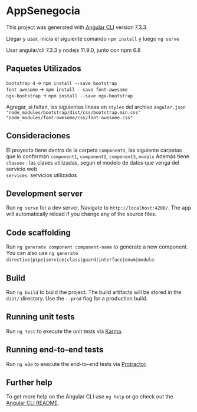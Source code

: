 # AppSenegocia

This project was generated with [Angular CLI](https://github.com/angular/angular-cli) version 7.3.3.

Llegar y usar, inicia el siguiente comando `npm install` y luego `ng serve`

Usar angular/cli 7.3.3 y nodejs 11.9.0, junto con npm 6.8

## Paquetes Utilizados

`bootstrap 4` -> `npm install --save bootstrap`  
`font awesome` -> `npm install --save font-awesome`  
`ngx-bootstrap` -> `npm install --save ngx-bootstrap` 

Agregar, si faltan, las siguientes lineas en `styles` del archivo `angular.json`  
`"node_modules/bootstrap/dist/css/bootstrap.min.css"`    
`"node_modules/font-awesome/css/font-awesome.css"`


## Consideraciones

El proyecto tiene dentro de la carpeta `components`, las siguiente carpetas que lo conforman `component1`, `component2`, `component3`, `modals`
Además tiene `classes` : las clases utilizadas, segun el modelo de datos que venga del servicio web  
`services`: servicios utilizados  

## Development server

Run `ng serve` for a dev server. Navigate to `http://localhost:4200/`. The app will automatically reload if you change any of the source files.

## Code scaffolding

Run `ng generate component component-name` to generate a new component. You can also use `ng generate directive|pipe|service|class|guard|interface|enum|module`.

## Build

Run `ng build` to build the project. The build artifacts will be stored in the `dist/` directory. Use the `--prod` flag for a production build.

## Running unit tests

Run `ng test` to execute the unit tests via [Karma](https://karma-runner.github.io).

## Running end-to-end tests

Run `ng e2e` to execute the end-to-end tests via [Protractor](http://www.protractortest.org/).

## Further help

To get more help on the Angular CLI use `ng help` or go check out the [Angular CLI README](https://github.com/angular/angular-cli/blob/master/README.md).

